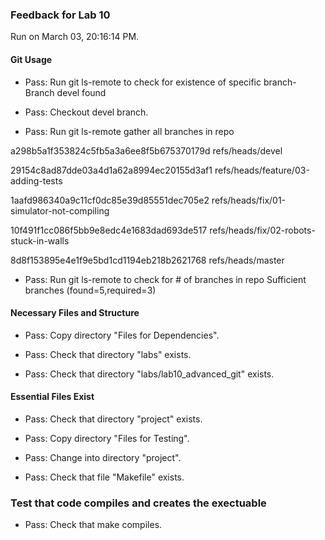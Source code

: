 ### Feedback for Lab 10

Run on March 03, 20:16:14 PM.


#### Git Usage

+ Pass: Run git ls-remote to check for existence of specific branch- Branch devel found

+ Pass: Checkout devel branch.



+ Pass: Run git ls-remote gather all branches in repo

a298b5a1f353824c5fb5a3a6ee8f5b675370179d	refs/heads/devel

29154c8ad87dde03a4d1a62a8994ec20155d3af1	refs/heads/feature/03-adding-tests

1aafd986340a9c11cf0dc85e39d85551dec705e2	refs/heads/fix/01-simulator-not-compiling

10f491f1cc086f5bb9e8edc4e1683dad693de517	refs/heads/fix/02-robots-stuck-in-walls

8d8f153895e4e1f9e5bd1cd1194eb218b2621768	refs/heads/master



+ Pass: Run git ls-remote to check for # of branches in repo
Sufficient branches (found=5,required=3)


#### Necessary Files and Structure

+ Pass: Copy directory "Files for Dependencies".



+ Pass: Check that directory "labs" exists.

+ Pass: Check that directory "labs/lab10_advanced_git" exists.


#### Essential Files Exist

+ Pass: Check that directory "project" exists.

+ Pass: Copy directory "Files for Testing".



+ Pass: Change into directory "project".

+ Pass: Check that file "Makefile" exists.


### Test that code compiles and creates the exectuable

+ Pass: Check that make compiles.



